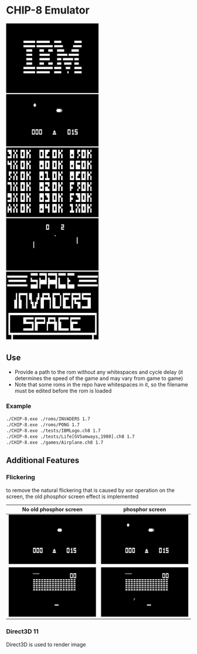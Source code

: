 # CHIP-8 Emulator
<img src="./screenshots/IBM.png/"  width=50% height=50%>
<img src="./screenshots/UFO.gif"  width=50% height=50%>
<img src="./screenshots/test_opcode.png"  width=50% height=50%>
<img src="./screenshots/PONG.gif"  width=50% height=50%>
<img src="./screenshots/INVADERS.png"  width=50% height=50%>

## Use
 * Provide a path to the rom without any whitespaces and cycle delay (it determines the speed of the game and may vary from game to game)
 * Note that some roms in the repo have whitespaces in it, so the filename must be edited before the rom is loaded 
 ### Example 
    ./CHIP-8.exe ./roms/INVADERS 1.7
    ./CHIP-8.exe ./roms/PONG 1.7
    ./CHIP-8.exe ./tests/IBMLogo.ch8 1.7
    ./CHIP-8.exe ./tests/Life[GVSamways,1980].ch8 1.7
    ./CHIP-8.exe ./games/Airplane.ch8 1.7
## Additional Features
### Flickering
to remove the natural flickering that is caused by xor operation on the screen,
the old phosphor screen effect is implemented

| No old phosphor screen | phosphor screen |
|----|----|
| ![](./screenshots/FLICKERING.gif) | ![](./screenshots/UFO.gif) |
| ![](./screenshots/BRIX_FLICKERING.gif) | ![](./screenshots/BRIX.gif) |
### Direct3D 11 
Direct3D is used to render image